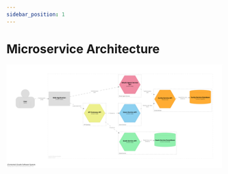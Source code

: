 ```yaml
---
sidebar_position: 1
---
```



# Microservice Architecture

![Microservice Architecture](img/microservice-architecture.svg)
